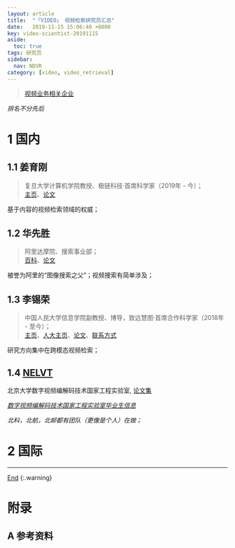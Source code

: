 ```yaml
---
layout: article
title:  "「VIDEO」 视频检索研究员汇总"
date:   2019-11-15 15:06:40 +0800
key: video-scientist-20191115
aside:
  toc: true
tags: 研究员
sidebar:
  nav: NDVR
category: [video, video_retrieval]
---
```

<span id='head'></span>  
>[视频业务相关企业](/video/video_retrieval/2019/11/14/company.html)     


<!--more-->
*排名不分先后*  


# 1 国内
## 1.1 姜育刚
>复旦大学计算机学院教授、极链科技·首席科学家（2019年 - 今）；     
[主页](http://www.yugangjiang.info/bioChn.html)、[论文](http://www.yugangjiang.info/pub-by-year.html)      

基于内容的视频检索领域的权威；    


## 1.2 华先胜
>阿里达摩院、搜索事业部；         
[百科](https://baike.baidu.com/item/%E5%8D%8E%E5%85%88%E8%83%9C/21501204)、[论文](https://scholar.google.com/citations?user=6G-l4o0AAAAJ&hl=zh-CN)

被誉为阿里的“图像搜索之父”；视频搜索有简单涉及；    

## 1.3 李锡荣
>中国人民大学信息学院副教授、博导，致远慧图·首席合作科学家（2018年 - 至今）；    
[主页](http://lixirong.net/)、[人大主页](http://info.ruc.edu.cn/academic_professor.php?teacher_id=44)、[论文](https://scholar.google.com/citations?hl=zh-CN&user=6m-ZQ1EAAAAJ)、[联系方式](http://www.escience.cn/people/xirong/index.html;jsessionid=ACA1E49E4F63E598078211FBBDD157FA-n1)         

研究方向集中在跨模态视频检索；    

## 1.4 [NELVT](http://idm.pku.edu.cn/)    
北京大学数字视频编解码技术国家工程实验室, [论文集](http://idm.pku.edu.cn/Slist/index/id/478)    

*[数字视频编解码技术国家工程实验室毕业生信息](http://www.jdl.ac.cn/rencai/nelvt_taolitianxia.asp)*     

*北科，北航，北邮都有团队（更像是个人）在做；*     

# 2 国际


-------------------  
[End](#head)
{:.warning}  


# 附录


## A 参考资料
